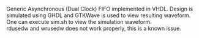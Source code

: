 Generic Asynchronous (Dual Clock) FIFO implemented in VHDL. Design is simulated using GHDL and GTKWave is used to view resulting waveform. One can execute sim.sh to view the simulation waveform.<br/>
rdusedw and wrusedw does not work properly, this is a known issue.
